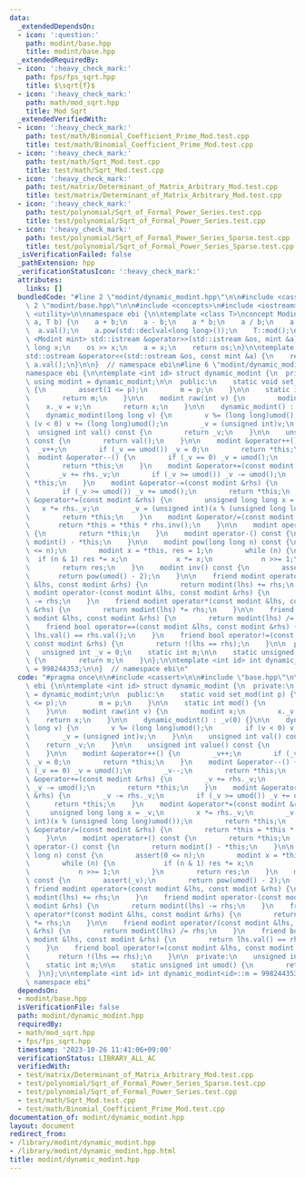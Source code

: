 ```yaml
---
data:
  _extendedDependsOn:
  - icon: ':question:'
    path: modint/base.hpp
    title: modint/base.hpp
  _extendedRequiredBy:
  - icon: ':heavy_check_mark:'
    path: fps/fps_sqrt.hpp
    title: $\sqrt{f}$
  - icon: ':heavy_check_mark:'
    path: math/mod_sqrt.hpp
    title: Mod Sqrt
  _extendedVerifiedWith:
  - icon: ':heavy_check_mark:'
    path: test/math/Binomial_Coefficient_Prime_Mod.test.cpp
    title: test/math/Binomial_Coefficient_Prime_Mod.test.cpp
  - icon: ':heavy_check_mark:'
    path: test/math/Sqrt_Mod.test.cpp
    title: test/math/Sqrt_Mod.test.cpp
  - icon: ':heavy_check_mark:'
    path: test/matrix/Determinant_of_Matrix_Arbitrary_Mod.test.cpp
    title: test/matrix/Determinant_of_Matrix_Arbitrary_Mod.test.cpp
  - icon: ':heavy_check_mark:'
    path: test/polynomial/Sqrt_of_Formal_Power_Series.test.cpp
    title: test/polynomial/Sqrt_of_Formal_Power_Series.test.cpp
  - icon: ':heavy_check_mark:'
    path: test/polynomial/Sqrt_of_Formal_Power_Series_Sparse.test.cpp
    title: test/polynomial/Sqrt_of_Formal_Power_Series_Sparse.test.cpp
  _isVerificationFailed: false
  _pathExtension: hpp
  _verificationStatusIcon: ':heavy_check_mark:'
  attributes:
    links: []
  bundledCode: "#line 2 \"modint/dynamic_modint.hpp\"\n\n#include <cassert>\n\n#line\
    \ 2 \"modint/base.hpp\"\n\n#include <concepts>\n#include <iostream>\n#include\
    \ <utility>\n\nnamespace ebi {\n\ntemplate <class T>\nconcept Modint = requires(T\
    \ a, T b) {\n    a + b;\n    a - b;\n    a * b;\n    a / b;\n    a.inv();\n  \
    \  a.val();\n    a.pow(std::declval<long long>());\n    T::mod();\n};\n\ntemplate\
    \ <Modint mint> std::istream &operator>>(std::istream &os, mint &a) {\n    long\
    \ long x;\n    os >> x;\n    a = x;\n    return os;\n}\n\ntemplate <Modint mint>\n\
    std::ostream &operator<<(std::ostream &os, const mint &a) {\n    return os <<\
    \ a.val();\n}\n\n}  // namespace ebi\n#line 6 \"modint/dynamic_modint.hpp\"\n\n\
    namespace ebi {\n\ntemplate <int id> struct dynamic_modint {\n  private:\n   \
    \ using modint = dynamic_modint;\n\n  public:\n    static void set_mod(int p)\
    \ {\n        assert(1 <= p);\n        m = p;\n    }\n\n    static int mod() {\n\
    \        return m;\n    }\n\n    modint raw(int v) {\n        modint x;\n    \
    \    x._v = v;\n        return x;\n    }\n\n    dynamic_modint() : _v(0) {}\n\n\
    \    dynamic_modint(long long v) {\n        v %= (long long)umod();\n        if\
    \ (v < 0) v += (long long)umod();\n        _v = (unsigned int)v;\n    }\n\n  \
    \  unsigned int val() const {\n        return _v;\n    }\n\n    unsigned int value()\
    \ const {\n        return val();\n    }\n\n    modint &operator++() {\n      \
    \  _v++;\n        if (_v == umod()) _v = 0;\n        return *this;\n    }\n  \
    \  modint &operator--() {\n        if (_v == 0) _v = umod();\n        _v--;\n\
    \        return *this;\n    }\n    modint &operator+=(const modint &rhs) {\n \
    \       _v += rhs._v;\n        if (_v >= umod()) _v -= umod();\n        return\
    \ *this;\n    }\n    modint &operator-=(const modint &rhs) {\n        _v -= rhs._v;\n\
    \        if (_v >= umod()) _v += umod();\n        return *this;\n    }\n    modint\
    \ &operator*=(const modint &rhs) {\n        unsigned long long x = _v;\n     \
    \   x *= rhs._v;\n        _v = (unsigned int)(x % (unsigned long long)umod());\n\
    \        return *this;\n    }\n    modint &operator/=(const modint &rhs) {\n \
    \       return *this = *this * rhs.inv();\n    }\n\n    modint operator+() const\
    \ {\n        return *this;\n    }\n    modint operator-() const {\n        return\
    \ modint() - *this;\n    }\n\n    modint pow(long long n) const {\n        assert(0\
    \ <= n);\n        modint x = *this, res = 1;\n        while (n) {\n          \
    \  if (n & 1) res *= x;\n            x *= x;\n            n >>= 1;\n        }\n\
    \        return res;\n    }\n    modint inv() const {\n        assert(_v);\n \
    \       return pow(umod() - 2);\n    }\n\n    friend modint operator+(const modint\
    \ &lhs, const modint &rhs) {\n        return modint(lhs) += rhs;\n    }\n    friend\
    \ modint operator-(const modint &lhs, const modint &rhs) {\n        return modint(lhs)\
    \ -= rhs;\n    }\n    friend modint operator*(const modint &lhs, const modint\
    \ &rhs) {\n        return modint(lhs) *= rhs;\n    }\n\n    friend modint operator/(const\
    \ modint &lhs, const modint &rhs) {\n        return modint(lhs) /= rhs;\n    }\n\
    \    friend bool operator==(const modint &lhs, const modint &rhs) {\n        return\
    \ lhs.val() == rhs.val();\n    }\n    friend bool operator!=(const modint &lhs,\
    \ const modint &rhs) {\n        return !(lhs == rhs);\n    }\n\n  private:\n \
    \   unsigned int _v = 0;\n    static int m;\n\n    static unsigned int umod()\
    \ {\n        return m;\n    }\n};\n\ntemplate <int id> int dynamic_modint<id>::m\
    \ = 998244353;\n\n}  // namespace ebi\n"
  code: "#pragma once\n\n#include <cassert>\n\n#include \"base.hpp\"\n\nnamespace\
    \ ebi {\n\ntemplate <int id> struct dynamic_modint {\n  private:\n    using modint\
    \ = dynamic_modint;\n\n  public:\n    static void set_mod(int p) {\n        assert(1\
    \ <= p);\n        m = p;\n    }\n\n    static int mod() {\n        return m;\n\
    \    }\n\n    modint raw(int v) {\n        modint x;\n        x._v = v;\n    \
    \    return x;\n    }\n\n    dynamic_modint() : _v(0) {}\n\n    dynamic_modint(long\
    \ long v) {\n        v %= (long long)umod();\n        if (v < 0) v += (long long)umod();\n\
    \        _v = (unsigned int)v;\n    }\n\n    unsigned int val() const {\n    \
    \    return _v;\n    }\n\n    unsigned int value() const {\n        return val();\n\
    \    }\n\n    modint &operator++() {\n        _v++;\n        if (_v == umod())\
    \ _v = 0;\n        return *this;\n    }\n    modint &operator--() {\n        if\
    \ (_v == 0) _v = umod();\n        _v--;\n        return *this;\n    }\n    modint\
    \ &operator+=(const modint &rhs) {\n        _v += rhs._v;\n        if (_v >= umod())\
    \ _v -= umod();\n        return *this;\n    }\n    modint &operator-=(const modint\
    \ &rhs) {\n        _v -= rhs._v;\n        if (_v >= umod()) _v += umod();\n  \
    \      return *this;\n    }\n    modint &operator*=(const modint &rhs) {\n   \
    \     unsigned long long x = _v;\n        x *= rhs._v;\n        _v = (unsigned\
    \ int)(x % (unsigned long long)umod());\n        return *this;\n    }\n    modint\
    \ &operator/=(const modint &rhs) {\n        return *this = *this * rhs.inv();\n\
    \    }\n\n    modint operator+() const {\n        return *this;\n    }\n    modint\
    \ operator-() const {\n        return modint() - *this;\n    }\n\n    modint pow(long\
    \ long n) const {\n        assert(0 <= n);\n        modint x = *this, res = 1;\n\
    \        while (n) {\n            if (n & 1) res *= x;\n            x *= x;\n\
    \            n >>= 1;\n        }\n        return res;\n    }\n    modint inv()\
    \ const {\n        assert(_v);\n        return pow(umod() - 2);\n    }\n\n   \
    \ friend modint operator+(const modint &lhs, const modint &rhs) {\n        return\
    \ modint(lhs) += rhs;\n    }\n    friend modint operator-(const modint &lhs, const\
    \ modint &rhs) {\n        return modint(lhs) -= rhs;\n    }\n    friend modint\
    \ operator*(const modint &lhs, const modint &rhs) {\n        return modint(lhs)\
    \ *= rhs;\n    }\n\n    friend modint operator/(const modint &lhs, const modint\
    \ &rhs) {\n        return modint(lhs) /= rhs;\n    }\n    friend bool operator==(const\
    \ modint &lhs, const modint &rhs) {\n        return lhs.val() == rhs.val();\n\
    \    }\n    friend bool operator!=(const modint &lhs, const modint &rhs) {\n \
    \       return !(lhs == rhs);\n    }\n\n  private:\n    unsigned int _v = 0;\n\
    \    static int m;\n\n    static unsigned int umod() {\n        return m;\n  \
    \  }\n};\n\ntemplate <int id> int dynamic_modint<id>::m = 998244353;\n\n}  //\
    \ namespace ebi"
  dependsOn:
  - modint/base.hpp
  isVerificationFile: false
  path: modint/dynamic_modint.hpp
  requiredBy:
  - math/mod_sqrt.hpp
  - fps/fps_sqrt.hpp
  timestamp: '2023-10-26 11:41:06+09:00'
  verificationStatus: LIBRARY_ALL_AC
  verifiedWith:
  - test/matrix/Determinant_of_Matrix_Arbitrary_Mod.test.cpp
  - test/polynomial/Sqrt_of_Formal_Power_Series_Sparse.test.cpp
  - test/polynomial/Sqrt_of_Formal_Power_Series.test.cpp
  - test/math/Sqrt_Mod.test.cpp
  - test/math/Binomial_Coefficient_Prime_Mod.test.cpp
documentation_of: modint/dynamic_modint.hpp
layout: document
redirect_from:
- /library/modint/dynamic_modint.hpp
- /library/modint/dynamic_modint.hpp.html
title: modint/dynamic_modint.hpp
---
```


